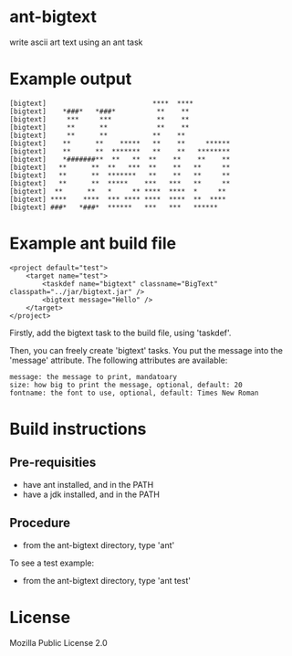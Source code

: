 ant-bigtext
===========

write ascii art text using an ant task

Example output
==============

	[bigtext]                          ****  ****
	[bigtext]    *###*   *###*          **    **
	[bigtext]     ***     ***           **    **
	[bigtext]     **      **            **    **
	[bigtext]     **      **           **    **
	[bigtext]    **      **    *****   **    **     ******
	[bigtext]    **      **  *******   **    **   ********
	[bigtext]    *#######**  **   **  **    **    **    **
	[bigtext]   **      **  **   ***  **    **   **     **
	[bigtext]   **      **  *******   **    **   **     **
	[bigtext]   **      **  *****    ***   ***   **     **
	[bigtext]  **      **   *     ** ****  ****  *     **
	[bigtext] ****    ****  *** **** ****  ****  **  ****
	[bigtext] ###*   *###*  ******   ***   ***   ******

Example ant build file
======================

	<project default="test">
		<target name="test">
			<taskdef name="bigtext" classname="BigText" classpath="../jar/bigtext.jar" />
			<bigtext message="Hello" />
		</target>
	</project>

Firstly, add the bigtext task to the build file, using 'taskdef'.

Then, you can freely create 'bigtext' tasks.  You put the message into the 'message' attribute.  The following attributes are available:

	message: the message to print, mandatoary
	size: how big to print the message, optional, default: 20
	fontname: the font to use, optional, default: Times New Roman

Build instructions
==================

Pre-requisities
---------------

 * have ant installed, and in the PATH
 * have a jdk installed, and in the PATH

Procedure
---------

 * from the ant-bigtext directory, type 'ant'
 
 To see a test example:
 
 * from the ant-bigtext directory, type 'ant test'
 
License
=======

Mozilla Public License 2.0
